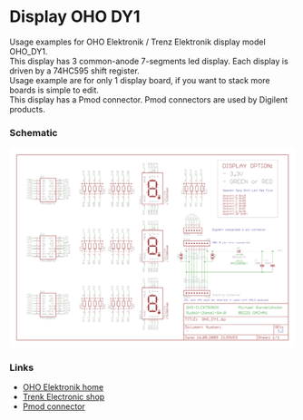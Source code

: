 # Display OHO DY1
Usage examples for OHO Elektronik / Trenz Elektronik display model OHO_DY1.  
This display has 3 common-anode 7-segments led display. Each display is driven by a 74HC595 shift register.  
Usage example are for only 1 display board, if you want to stack more boards is simple to edit.  
This display has a Pmod connector. Pmod connectors are used by Digilent products.  

### Schematic
![schematic](./assets/OHO_DY1_schematic.png)

### Links
- [OHO Elektronik home](http://www.oho-elektronik.de/)
- [Trenk Electronic shop](https://shop.trenz-electronic.de/de/TE0265-00C-3-3-V-3-Digit-7-Segment-Display-Rot?c=7)
- [Pmod connector](https://store.digilentinc.com/pmod-modules-connectors/)
